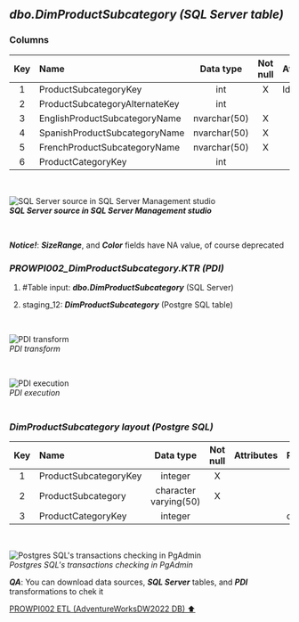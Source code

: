 ## **_dbo.DimProductSubcategory (SQL Server table)_**  

### Columns  

| Key	| Name                           | Data type    | Not null | Attributes | References            | Description            |
| :-: | :----------------------------- | :----------: | :------: | :--------- | :-------------------- | :--------------------- |
| 1   | ProductSubcategoryKey          | int          | X        | Identity   |                       | PK                     |
| 2   | ProductSubcategoryAlternateKey | int          |          |            |                       | deprecated             |
| 3   | EnglishProductSubcategoryName  | nvarchar(50) | X        |            |                       | ProductSubcategoryName |
| 4   | SpanishProductSubcategoryName  | nvarchar(50) | X        |            |                       | deprecated             |
| 5   | FrenchProductSubcategoryName   | nvarchar(50) | X        |            |                       | deprecated             |
| 6   | ProductCategoryKey             | int          |          |            | dbo.DimProductCategory| FK                     |	

   <p><br></p>  

![SQL Server source in SQL Server Management studio](https://i.imgur.com/zIPgD0x.png)  
**_SQL Server source in SQL Server Management studio_**  

   <p><br></p>  

**_Notice!_**: **_SizeRange_**, and **_Color_** fields have NA value, of course deprecated  

### **_PROWPI002\_DimProductSubcategory.KTR (PDI)_**   
1. #Table input: **_dbo.DimProductSubcategory_** (SQL Server)  
2. staging_12: **_DimProductSubcategory_** (Postgre SQL table)
 
   <p><br></p>  

  ![PDI transform](https://i.imgur.com/eqxcJFk.png)  
  _PDI transform_  

  <p><br></p>  

  ![PDI execution](https://i.imgur.com/Tti91Ot.png)  
  _PDI execution_ 

### **_<p><br>DimProductSubcategory layout (Postgre SQL)</p>_**  

| Key	| Name                           | Data type             | Not null | Attributes | References            | Description            |
| :-: | :----------------------------- | :-------------------: | :------: | :--------- | :-------------------- | :--------------------- |
| 1   | ProductSubcategoryKey          | integer               | X        |            |                       | PK                     |
| 2   | ProductSubcategory             | character varying(50) | X        |            |                       |                        |
| 3   | ProductCategoryKey             | integer               |          |            | dbo.DimProductCategory| FK                     |	

   <p><br></p>  
 
  ![Postgres SQL's transactions checking in PgAdmin](https://i.imgur.com/sPsJ5uZ.png)  
  _Postgres SQL's transactions checking in PgAdmin_  

  **_QA_**: You can download data sources, **_SQL Server_** tables, and **_PDI_** transformations to chek it  

[PROWPI002 ETL (AdventureWorksDW2022 DB) :arrow_up:](prowpi002_etl_adventureworksdw2022_db.md)